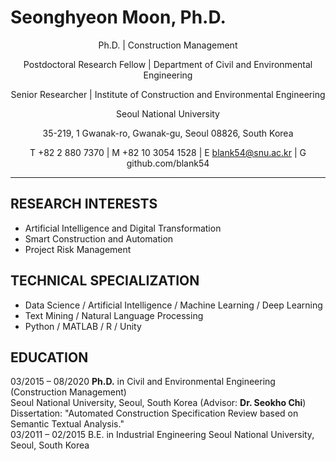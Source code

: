 # Seonghyeon Moon, Ph.D.

<div align="center">
Ph.D. | Construction Management

Postdoctoral Research Fellow | Department of Civil and Environmental Engineering

Senior Researcher | Institute of Construction and Environmental Engineering

Seoul National University

35-219, 1 Gwanak-ro, Gwanak-gu, Seoul 08826, South Korea

T +82 2 880 7370 | M +82 10 3054 1528 | E blank54@snu.ac.kr | G github.com/blank54
</div>

---

## RESEARCH INTERESTS
- Artificial Intelligence and Digital Transformation  
- Smart Construction and Automation  
- Project Risk Management

## TECHNICAL SPECIALIZATION
- Data Science / Artificial Intelligence / Machine Learning / Deep Learning  
- Text Mining / Natural Language Processing  
- Python / MATLAB / R / Unity

## EDUCATION
03/2015 – 08/2020   **Ph.D.** in Civil and Environmental Engineering (Construction Management)  
                    Seoul National University, Seoul, South Korea (Advisor: **Dr. Seokho Chi**)  
                    Dissertation: "Automated Construction Specification Review based on Semantic Textual Analysis."  
03/2011 – 02/2015   B.E. in Industrial Engineering
                    Seoul National University, Seoul, South Korea

<!-- PROFESSIONAL EXPERIENCE
09/2020 – Present   Postdoctoral Research Fellow, Construction !nnovation Laboratory, Seoul National University, Seoul, Korea
09/2020 – Present   Senior Researcher, Institute of Construction and Environmental Engineering Seoul National University, Seoul, Korea
09/2014 – 02/2015   Undergraduate Internship, Construction !nnovation Laboratory, Seoul National University, Seoul, South Korea


HONORS AND AWARDS
2021    Outstanding Paper Award, Korea Institute of Construction Engineering and Management 2021 Convention "Automated Construction Scheduling and Visualization by Digitalized Proper Path Method (DPPM)."
2019    Outstanding Paper Award, Korea Institute of Construction Engineering and Management 2019 Convention "Risk Assessment of Middle East Road Construction by Analyzing Non-conformance Reports (NCR)."
2019    Outstanding Paper Award, Korean Society of Road Engineers 2019 Convention "Automatic Comparative Analysis of Construction Specifications Using Text-mining Based on Artificial Intelligence."
2018    Special Award, 2018 Seoul National University X-Corps Practice Research Team
2018    Outstanding Paper Award, Korean Society of Civil Engineers 2018 Convention "Non-compliance Specification Checking Based on Text-Mining Construction Standard Analysis."
2016 – 2020 Brain Korea 21 Scholarship, Ministry of Education, Korea ($34,600)

PUBLICATIONS
- Refereed Journal Articles (International)
[9] Lee, G., Moon, S., and Chi, S.* (2022). "Reference Section Identification of Construction Specifications by a Deep Structured Semantic Model." Engineering, Construction and Architectural Management, submitted on 10/24/2021. [Under Review, Q1, SCI-E, 2021 IF 3.531]
[8] Moon, S., Lee, G., and Chi, S.* (2022). "Automated System for Construction Specification Review Using Natural Language Processing." Advanced Engineering Informatics, 51, 101495. DOI: 10.1016/j.aei.2021.101495. [Q1, SCI-E, 2021 IF 5.603]
[7]     Chi, S., Moon, S., and Kim, D.Y.* (2021). "Internal Communication Effectiveness Model for Construction Companies: A Case Study of the Korean Construction Industry." KSCE Journal of Civil Engineering, 25(12), 4520-4534. DOI: 10.1007/s12205-021-0483-1. [Q2, SCI-E, 2021 IF 1.805]
[6]     Moon, S., Lee, G., and Chi, S.* (2021). "Semantic Text-pairing for Relevant Provision Identification in Construction Specification Reviews." Automation in Construction, 128, 103780. DOI: 10.1016/j.autcon.2021.103780. [Q1, SCI-E, 2021 IF 7.700]
[5]     Moon, S., Lee, G., Chi, S.*, and Oh, H. (2021). "Automated Construction Specification Review with Named Entity Recognition Using Natural Language Processing." Journal of Construction Engineering and Management, 147(1), 04020147. DOI: 10.1061/(asce)co.1943-7862.0001953. [Q1, SCI-E, 2021 IF 3.951]
[4]     Moon, S., Chung, S., and Chi, S.* (2020). "Bridge Damage Recognition from Inspection Reports Using NER Based on Recurrent Neural Network with Active Learning." Journal of Performance of Constructed Facilities, 34(6), 04020119. DOI: 10.1061/(ASCE)CF.1943-5509.0001530. [Q1, SCI-E, 2021 IF 2.372]
[3]     Moon, S., Shin, Y., Hwang, B.G., and Chi, S.* (2018). "Document Management System Using Text Mining for Information Acquisition of International Construction." KSCE Journal of Civil Engineering, 22(12), 4791-4798. DOI: 10.1007/s12205-018-1528-y. [Q2, SCI-E, 2021 IF 1.805]
[2]     Moon, S., Chi, S., and Kim, D.Y.* (2018). "Predicting Construction Cost Index Using the Autoregressive Fractional Integrated Moving Average (ARFIMA) Model." Journal of Management in Engineering, 34(2), 04017063. DOI: 10.1061/(asce)me.1943-5479.0000571. [Q1, SCI-E, 2021 IF 6.853]
[1]     Zhang, H., Chi, S.*, Yang, J., Nepal, M., and Moon, S. (2017). "Development of a Safety Inspection Framework on Construction Sites Using Mobile Computing." Journal of Management in Engineering, 33(3), 04016048. DOI: 10.1061/(ASCE)ME.1943-5479.0000495. [Q1, SCI-E, 2021 IF 6.853]
*Corresponding Author

- Refereed Journal Articles (Domestic)
[2]     Chung, S., Moon, S., and Chi, S.* (2018). "Bridge Damage Factor Recognition from Inspection Reports Using Deep Learning." KSCE Journal of Civil and Environmental Engineering Research, 38(4), 621-625.
[1]     Moon, S., Chung, S., and Chi, S.* (2018). "Topic Modeling of News Article about International Construction Market Using Latent Dirichlet Allocation." KSCE Journal of Civil and Environmental Engineering Research, 38(4), 595-599.
*Corresponding Author

- International Journal Articles under Review
[1]     Lee, G., Moon, S., and Chi, S.* (2022). "Reference Section Identification of Construction Specifications by a Deep Structured Semantic Model." Engineering, Construction and Architectural Management, submitted on 10/24/2021. [Under Review, Q1, SCI-E, 2021 IF 3.531]
*Corresponding Author

- Conference Proceedings
[17] Lee, G., Moon, S., Hwang, J., and Chi, S.* (2022). "Real-Time Noise Sensing at Construction Sites based on Spatial Interpolation for Effective Reduction Measures." 29th International Workshop on Intelligent Computing in Engineering, EG-ICE 2022. [Under Review]
[16]    Choi, H., Moon, S., and Chi, S.* (2021). "Automated Construction Scheduling and Visualization by Digitalized Proper Path Method(DPPM)." 2021 KICEM Conference, Gyeongju, South Korea.
[15]    Moon, S., Chung, S., Lee, G., and Chi, S.* (2021). "Provision Classification for Automated Construction Specification Review using Bidirectional Encoder Representations from Transformer (BERT)." 2021 KICEM Conference, Gyeongju, South Korea.
[14]    Lee, G., Moon, S., Won, D., Yoon S., and Chi, S. (2021). "Real-time Construction Site Noise Mapping System Based on Sensing Data." 47th KSCE 2021 Civil Expo and Conference, Gwangju, South Korea.
[13] Won, D., Moon, S., Lee, G., Yoon S., and Chi, S. (2021). "Automated Identification of Earthmoving Ground Surface Information from UAV Images." 47th KSCE 2021 Civil Expo and Conference, Gwangju, South Korea.
[12]    Lee, G., Moon, S., and Chi, S.* (2020). "Reference Identification of Sub-categories in Construction Specifications Using the Deep Structured Semantic Model." 46th KSCE 2020 Civil Expo and Conference, Jeju, South Korea.
[11]    Park, C., Moon, S., Chi, S.*, and Oh, H. (2019). "Risk Assessment of Middle East Road Construction by Analyzing Non-conformance Reports (NCR)." 2019 KICEM Conference, Goyang, South Korea.
[10]    Lee, H., Oh, H., Moon, S., and Chi, S.* (2019). "Automatic Comparative Analysis of Construction Specifications Using Text-mining Based on Artificial Intelligence." 2019 Conference on Korean Society of Road Engineers, Busan, South Korea.
[9] Moon, S., Lee, G., Chi, S.*, and Oh, H. (2019). "Automatic Review of Construction Specifications Using Natural Language Processing." 2019 ASCE International Conference on Computing in Civil Engineering, Atlanta, Georgia, U.S.A.
[8] Moon, S., Kim, J., Chi, S.*, Kim, D.Y., and Oh, H. (2018). "Preliminary Study on Development of a Hand-written Text Recognition Framework for Construction Document Digitization." 2018 International Conference on Industrial Engineering & Engineering Management, Bangkok, Thailand.
[7] Lee, G., Moon, S., Oh, H., Shin, Y., and Chi, S.* (2018). "Non-compliance Specification Checking Based on Text-Mining Construction Standard Analysis." 44th KSCE 2018 Civil Expo and Conference, Gyeongju, South Korea.
[6] Moon, S., Kim, T., Hwang, B.-G., and Chi, S.* (2018). "Analysis of Construction Accidents Based on Semantic Search and Natural Language Processing." 35th International Symposium on Automation and Robotics in Construction (ISARC 2018), Berlin, Germany.
[5] Moon, S., Kim, D.Y., and Chi, S. (2017). "Estimating Stock Price Fluctuation Cycles of Korean Construction Companies Based on Fractal Theory." 43th KSCE 2017 Civil Expo and Conference, Busan, South Korea.
[4] Moon, S., Kim, D., Chi, S., and Jung, M. (2016). "Development of Cycle Estimation Model of Construction Cost Index Using Fractal Analysis." 33rd CIB W78 Conference 2016, Brisbane, Australia.
[3] Shin, S., Lee, B., Shin, Y., You, S., Moon, S., Mok, S., and Chi, S. (2016). "A Support Model for International Construction Market Selection (IMS) Based on the Knowledge and Information." 42th KSCE 2016 Convention Program, Jeju, South Korea.
[2] Moon, S., Kim, D.Y., and Chi, S. (2015). "Feasibility of Using Non-parametric Time-series Method on Risk Analysis in Global Construction Market." 41th KSCE 2015 Civil Expo and Conference, Gunsan, South Korea.
[1] Moon, S., Kim, D.Y., and Chi, S. (2015). "Preliminary Study on Market Risk Prediction Model for International Construction Using Fractal Analysis." 6th International Conference on Construction Engineering and Project Management 2015, Busan, South Korea.
*Corresponding Author

- Intellectual Property Rights
Patent (Registered)
[1] Choi, H, Chi, S., and Moon, S. (2021. 05. 20.) "Construction process navigation providing method." (Korea, Publication No. 10-2315373)

Patent (Under Review)
[4] Chi, S., Moon, S., and Lee, G. (2022. x. x.) "Automated Review System for Construction Contract Documents using Semantic Text Analysis." (Korea, Application Number: xx-xxxx-xxxxxxx)
[3] Chi, S., Chung, S., and Moon, S. (2022. x. x.) "Method for Extraction of Bridge Damage Mechanism from Inspection Reports Using Bi-directional Recurrent Neural Network and Active Learning" (Korea, Application Number: xx-xxxx-xxxxxxx)
[2] Chi, S., Moon, S., and Lee, G. (2021. 7. 28.) "Techniques for Keyword Extraction on Construction Contract Document using Deep Learning-based Named Entity Recognition." (Korea, Application Number: 10-2021-0099244)
[1] Chi, S., Lee, G., and Moon, S. (2021. 7. 22.) "Automatic Reference Retrieval Software Based on Deep Structured Semantic Model for Construction Contract Review." (Korea, Application Number: 10-2021-0095986)

Software
[4] Chi, S., Moon, S., and Lee, G. (2021. 04. 28.) "Requirement Keyword Detection Program for Automated Review of Construction Specification." (Korea, Program C-2021-018339)
[3] Chi, S., Lee, G., and Moon, S. (2021. 04. 27.) "Automatic Reference Retrieval Software Based on Deep Structured Semantic Model for Construction Contract Review." (Korea, Program C-2021-018235)
[2] Chi, S., Kim, T., and Moon, S. (2018. 5. 15.) "Semantic Search System for Risk Factor of Construction Accident" (Korea, Registration Number: C-2018-012345)
[1]     Shin, S., Lee, H., Koh, H., Lee, B., Chi, S., Cho, J., Lee, S., Lee, B., You, S., Moon, S., and Mok, S. (2017. 01. 15.) "Information Infrastructure of Global Construction Markets." (Republic of Korea, Registration Number: C-2017-001737)

RESEARCH PROJECTS (participated)
- Artificial Intelligence and Digital Transformation
04/2018 – 12/2019   Developing AI Program for Analyzing Asphalt Pavement Specifications Based on Big Data
Daewoo Institute of Construction Technology, South Korea ($85,000)
03/2015 – 04/2017   Developing Web Intelligence Systems of Construction Tacit Knowledge Based on Text Mining
National Research Foundation of Korea ($150,813)
06/2016 – 06/2018   Deep-Learning-Based Information Service System to Support Life-cycle Risk Management of Construction Projects
Korea Agency for Infrastructure Technology Advancement ($100,000)

- Smart Construction and Automation
04/2020 – 12/2025   Smart Construction Technology Development Project through Field Operation on Roads: Development of Information Collection and Analysis Technology in Construction Site
Korea Agency for Infrastructure Technology Advancement ($1,318,200)
04/2019 – 12/2021   Automated DB-free Visual Analytics Platform for Enhancing Construction Productivity by 20%
Korea Agency for Infrastructure Technology Advancement ($565,000)

- Project Risk Management
04/2018 – 12/2018   Analyzing Causes of Safety Accidents in the Metropolitan Road Construction Project
Wooseok Construction, South Korea ($27,200)
07/2014 – 03/2017   Construction Information and Knowledge HUB Center
Korea Agency for Infrastructure Technology Advancement ($990,000)
07/2014 – 03/2017   Development of Decision Support System for Early Warning and Mitigation to Mega-Shock in International Construction Market
National Research Foundation of Korea ($102,180)

- Others
04/2019 – 02/2024   Smart Digital Engineering Education Program
Korea Institute for Advancement of Technology ($1,650,000)
05/2018 – 12/2018   2018 X-Corps Engineer Education Program with Hands-on Practices
Graduate School of Engineering Practice, Seoul National University, South Korea ($7,000)

RELEVANT COURSEWORK
- Construction Management
2018    Advanced Concepts and Applications of Building Materials in Construction, Seoul National University
2018    Project Planning and Control in Construction, Seoul National University
2017    Advanced Built Environment Project Management Seminar (Construction Industry in the Era of Industry 4.0), Seoul National University
2017    Construction Performance and Productivity Improvement, Seoul National University
2017    Contemporary Seminar: Industry Issues in Civil and Environmental Engineering (Self-recovering Urban System Development), Seoul National University
2016    Construction IT and Automation (English), Seoul National University
2015    Construction Management & Project Engineering, Seoul National University
2015    Construction Risk Management, Seoul National University
2015    Construction Information Management Systems (English), Seoul National University
2014    Construction Methods and Equipment, Seoul National University
2014    Construction Planning and Management, Seoul National University

- Computer Science and Machine Learning
2017    Introduction to Modern Information Retrieval, Seoul National University
2016    Applied Multivariate Statistical Analysis, Seoul National University
2014    Internet Applications, Seoul National University
2013    Data Mining, Seoul National University
2013    Introduction to Electrical and Computer Engineering, Seoul National University
2012    Analysis and Design of Database, Seoul National University
2012    Introduction to Computing for Industrial Engineering, Seoul National University
2011    Digital Computer Concept and Practice, Seoul National University

- Text Mining and Natural Language Processing
2017    Computational Treatment of Korean Language Information, Seoul National University
2013    Information Retrieval, Seoul National University

- Other Engineering
2018    Advanced Photogrammetry, Seoul National University
2017    Engineering Research Ethics and Writing Skills, Seoul National University
2014    Quality Management, Seoul National University
2014    Management of Technology, Seoul National University
2014    Linear Programming, Seoul National University
2014    Logistic Management (English), Seoul National University
2013    Production Control, Seoul National University
2013    Introduction to Civil and Environmental Engineering, Seoul National University
2013    Differential Equations, Seoul National University
2013    Statistics for Industrial Engineering, Seoul National University
2013    Operation Research 2, Seoul National University
2013    Engineering Economy, Seoul National University
2013    Engineering Mathematics 1, Seoul National University
2012    Operation Research 1, Seoul National University
2012    Human Factors Engineering (English), Seoul National University
2012    Engineering Mathematics 2, Seoul National University
2012    Critical Understanding of Scientific Reasoning, Seoul National University
2012    Scientific Management, Seoul National University
2011    Statistics, Seoul National University
2011    Calculus 2, Seoul National University
2011    Calculus 1, Seoul National University

TEACHING EXPERIENCE
2021    Text Mining Short Course
Contract Review Automation, KEPCO International Nuclear Graduate School
2020    Guest Lecturer
Introduction to Civil and Environmental Engineering, Seoul National University
2015 – Present  Research Mentor
Construction !nnovation Laboratory, Seoul National University
15+ Graduate/Undergraduate Students, 10+ Research Projects, and 20+ Academic Papers
2015 – 2021 Teaching Assistant
Construction Methods and Equipment, Seoul National University (2015, 2018, 2020, 2021)
2015 – 2018 Teaching Assistant
Civil and Environmental Project Management, Seoul National University (2015, 2016, 2018)
2017    Teaching Assistant
Construction Information System Management, Seoul National University
2017    Teaching Assistant
Construction Planning and Management, Seoul National University
2011 – 2015 Mentor
Service Teaching Program of Korean University Confederation "Gongsin"

PROFESSIONAL PRESENTATIONS AND WORKSHOPS
2021    Environmental Information Sensing on Construction Site
Korea Agency for Infrastructure Technology Advancement, Seoul, South Korea. (2021. 10. 27.)
2021    Cost and Performance Analysis for Bridge Management
Korea Institute of Civil Engineering and Building Technology, Seoul, South Korea. (2021. 3. 15.)
2020    Automated Construction Specification Review using Deep Learning-based Text Mining
2019 Korea Institute of Construction Engineering and Management Conference 3 TRACK: Smart Construction, Seoul, South Korea. (2020. 11. 5.)
2018    Construction Safety Accident Analyses Based on Natural Language Processing
2018 NTUST-SNU-NTU-VT Joint Workshop, National Taiwan University of Science and Technology, Taipei, Taiwan. (2018. 1. 3.)
2015    Introduction to Fractal
Department of Civil and Environmental Engineering, Seoul National University, Seoul, South Korea. (2015. 10. 2.)

PROFESSIONAL MEMBERSHIP ROLES
- Academic Society
2021 – Present  Member, Korean Society of Automation and Robotics in Construction
2016 – Present  Member, Korea Institute of Construction Engineering and Management
2015 – Present  Member, Korean Society of Civil Engineers

- Journal Review
2022 – Present  Reviewer, Advanced Engineering Informatics
2022 – Present  Reviewer, Applied Science
2020 – Present  Reviewer, KSCE Journal of Civil Engineering

PROFESSIONAL CERTIFICATES AND TRAINING
2022    Serious Accident Punishment Act
Smart Digital Engineering Education and Training for Lead Engineer, Seoul National University, Seoul, South Korea
2020    Project Feasibility Study and Cost Estimation
Smart Digital Engineering Education and Training for Lead Engineer, Seoul National University, Seoul, South Korea
2020    Building Information Modeling
Smart Digital Engineering Education and Training for Lead Engineer, Seoul National University, Seoul, South Korea
2013    Industrial Engineer Information Processing
Human Resources Development Service of Korea

PERSONAL ACTIVITIES
I enjoy playing guitar and writing songs. To date, I have written fifteen songs. My favorite song is Wonderwall by Oasis.
2021    To you, my, lyrics and music by Seonghyeon Moon
2020    Intersection, lyrics and music by Seonghyeon Moon
2019    Goodbye is always sad, lyrics and music by Seonghyeon Moon
2019    When you feel the beautiful is beautiful, lyrics and music by Seonghyeon Moon
2018    When the day comes, lyrics and music by Seonghyeon Moon
2018    Like this, lyrics and music by Seonghyeon Moon
2017    The heart is just beating, lyrics and music by Seonghyeon Moon
2017    Get over, lyrics and music by Seonghyeon Moon
2017    Now I say, A nuptial song for my friend, lyrics and music by Seonghyeon Moon
2017    I’m still, lyrics and music by Seonghyeon Moon
2015    Theme song for the Department of Industrial Engineering, Seoul National University, lyrics and music by Seonghyeon Moon
2014    Way home, lyrics and music by Seonghyeon Moon
2014    Room of choice, lyrics and music by Seonghyeon Moon
2014    Psychology of Interpersonal Relations, lyrics and music by Seonghyeon Moon
2013    Lost in memories, A cheering song for students, lyrics and music by Seonghyeon Moon
2014 – 2016 Fuze 19th, Fusion jazz and funky band of Seoul National University
2011 – 2015 Bbongs, Student rock band of the Department of Industrial Engineering, Seoul National University

REFERENCES
Available upon request.
 -->